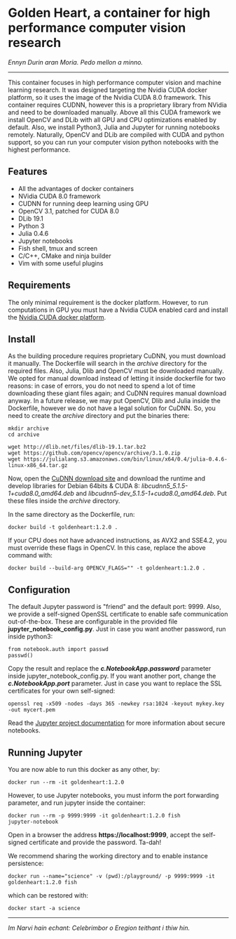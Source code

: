 # Golden Heart, a container for high performance computer vision research

*Ennyn Durin aran Moria. Pedo mellon a minno.*
***

This container focuses in high performance computer vision and machine learning research.
It was designed targeting the Nvidia CUDA docker platform, so it uses the image of the Nvidia CUDA 8.0 framework.
This container requires CUDNN, however this is a proprietary library from NVidia and need to be downloaded manually.
Above all this CUDA framework we install OpenCV and DLib with all GPU and CPU optimizations enabled by default.
Also, we install Python3, Julia and Jupyter for running notebooks remotely.
Naturally, OpenCV and DLib are compiled with CUDA and python support, so
you can run your computer vision python notebooks with the highest performance.

## Features

* All the advantages of docker containers
* NVidia CUDA 8.0 framework
* CUDNN for running deep learning using GPU
* OpenCV 3.1, patched for CUDA 8.0
* DLib 19.1
* Python 3
* Julia 0.4.6
* Jupyter notebooks
* Fish shell, tmux and screen
* C/C++, CMake and ninja builder
* Vim with some useful plugins

## Requirements

The only minimal requirement is the docker platform.
However, to run computations in GPU you must have a Nvidia CUDA enabled card and
install the [Nvidia CUDA docker platform](https://devblogs.nvidia.com/parallelforall/nvidia-docker-gpu-server-application-deployment-made-easy/).

## Install

As the building procedure requires proprietary CuDNN, you must download it manually.
The Dockerfile will search in the *archive* directory for the required files.
Also, Julia, Dlib and OpenCV must be downloaded manually.
We opted for manual download instead of letting it inside dockerfile for two reasons:
in case of errors, you do not need to spend a lot of time downloading these giant files again;
and CuDNN requires manual download anyway.
In a future release, we may put OpenCV, Dlib and Julia inside the Dockerfile, however we do not have a legal solution for CuDNN.
So, you need to create the *archive* directory and put the binaries there:


```
mkdir archive
cd archive

wget http://dlib.net/files/dlib-19.1.tar.bz2
wget https://github.com/opencv/opencv/archive/3.1.0.zip
wget https://julialang.s3.amazonaws.com/bin/linux/x64/0.4/julia-0.4.6-linux-x86_64.tar.gz
```

Now, open the [CuDNN download site](https://developer.nvidia.com/rdp/cudnn-download) and download the runtime and develop libraries for Debian 64bits & CUDA 8: *libcudnn5_5.1.5-1+cuda8.0_amd64.deb* and *libcudnn5-dev_5.1.5-1+cuda8.0_amd64.deb*. Put these files inside the *archive* directory.

In the same directory as the Dockerfile, run:

```
docker build -t goldenheart:1.2.0 .
```

If your CPU does not have advanced instructions, as AVX2 and SSE4.2, you must
override these flags in OpenCV. In this case, replace the above command with:

```
docker build --build-arg OPENCV_FLAGS="" -t goldenheart:1.2.0 .
```

## Configuration

The default Jupyter password is "friend" and the default port: 9999.
Also, we provide a self-signed OpenSSL certificate to enable safe
communication out-of-the-box.
These are configurable in the provided file **jupyter_notebook_config.py**.
Just in case you want another password, run inside python3:

```
from notebook.auth import passwd
passwd()
```

Copy the result and replace the ***c.NotebookApp.password*** parameter inside jupyter_notebook_config.py.
If you want another port, change the ***c.NotebookApp.port*** parameter.
Just in case you want to replace the SSL certificates for your own self-signed:

```
openssl req -x509 -nodes -days 365 -newkey rsa:1024 -keyout mykey.key -out mycert.pem
```

Read the [Jupyter project documentation](http://jupyter-notebook.readthedocs.org/en/latest/public_server.html) for more information about secure notebooks.

## Running Jupyter

You are now able to run this docker as any other, by:

```
docker run --rm -it goldenheart:1.2.0
```

However, to use Jupyter notebooks, you must inform the port forwarding parameter, and run jupyter inside the container:

```
docker run --rm -p 9999:9999 -it goldenheart:1.2.0 fish
jupyter-notebook
```
Open in a browser the address **https://localhost:9999**, accept the self-signed certificate and provide the password. Ta-dah!

We recommend sharing the working directory and to enable instance persistence:
```
docker run --name="science" -v (pwd):/playground/ -p 9999:9999 -it goldenheart:1.2.0 fish
```
which can be restored with:
```
docker start -a science
```

***
*Im Narvi hain echant: Celebrimbor o Eregion teithant i thiw hin.*
